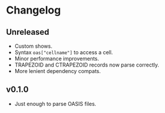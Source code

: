 # Changelog

## Unreleased

- Custom shows.
- Syntax `oas["cellname"]` to access a cell.
- Minor performance improvements.
- TRAPEZOID and CTRAPEZOID records now parse correctly.
- More lenient dependency compats.

## v0.1.0

- Just enough to parse OASIS files.